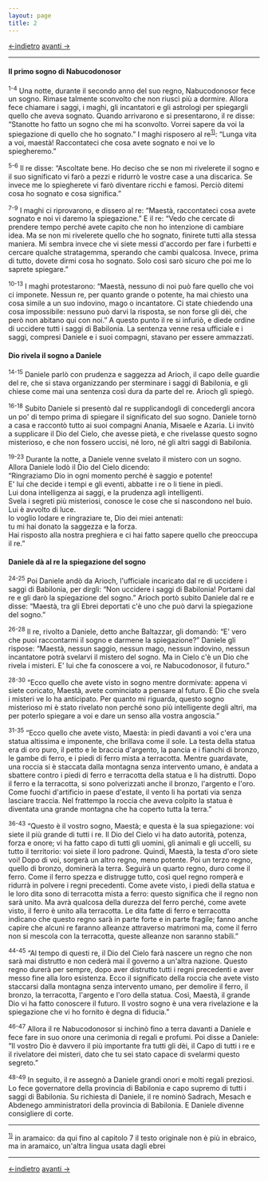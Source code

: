 ```yaml
---
layout: page
title: 2
---
```

[<-indietro](da01.html) [avanti ->](da03.html)

--------------------------------
#### Il primo sogno di Nabucodonosor

<sup>1-4</sup> Una notte, durante il secondo anno del suo regno,
Nabucodonosor fece un sogno. Rimase talmente sconvolto che non riuscì
più a dormire. Allora fece chiamare i saggi, i maghi, gli incantatori e
gli astrologi per spiegargli quello che aveva sognato. Quando arrivarono
e si presentarono, il re disse: “Stanotte ho fatto un sogno che mi ha
sconvolto. Vorrei sapere da voi la spiegazione di quello che ho
sognato.” I maghi risposero al
re<sup><a href="#fn__1" id="fnt__1" class="fn_top">1)</a></sup>: “Lunga
vita a voi, maestà! Raccontateci che cosa avete sognato e noi ve lo
spiegheremo.”

<sup>5-6</sup> Il re disse: “Ascoltate bene. Ho deciso che se non mi
rivelerete il sogno e il suo significato vi farò a pezzi e ridurrò le
vostre case a una discarica. Se invece me lo spiegherete vi farò
diventare ricchi e famosi. Perciò ditemi cosa ho sognato e cosa
significa.”

<sup>7-9</sup> I maghi ci riprovarono, e dissero al re: “Maestà,
raccontateci cosa avete sognato e noi vi daremo la spiegazione.” E il
re: “Vedo che cercate di prendere tempo perché avete capito che non ho
intenzione di cambiare idea. Ma se non mi rivelerete quello che ho
sognato, finirete tutti alla stessa maniera. Mi sembra invece che vi
siete messi d'accordo per fare i furbetti e cercare qualche stratagemma,
sperando che cambi qualcosa. Invece, prima di tutto, dovete dirmi cosa
ho sognato. Solo così sarò sicuro che poi me lo saprete spiegare.”

<sup>10-13</sup> I maghi protestarono: “Maestà, nessuno di noi può fare
quello che voi ci imponete. Nessun re, per quanto grande o potente, ha
mai chiesto una cosa simile a un suo indovino, mago o incantatore. Ci
state chiedendo una cosa impossibile: nessuno può darvi la risposta, se
non forse gli dèi, che però non abitano qui con noi.” A questo punto il
re si infuriò, e diede ordine di uccidere tutti i saggi di Babilonia. La
sentenza venne resa ufficiale e i saggi, compresi Daniele e i suoi
compagni, stavano per essere ammazzati.

#### Dio rivela il sogno a Daniele

<sup>14-15</sup> Daniele parlò con prudenza e saggezza ad Arioch, il
capo delle guardie del re, che si stava organizzando per sterminare i
saggi di Babilonia, e gli chiese come mai una sentenza così dura da
parte del re. Arioch gli spiegò.

<sup>16-18</sup> Subito Daniele si presentò dal re supplicandogli di
concedergli ancora un po' di tempo prima di spiegare il significato del
suo sogno. Daniele tornò a casa e raccontò tutto ai suoi compagni
Anania, Misaele e Azaria. Li invitò a supplicare il Dio del Cielo, che
avesse pietà, e che rivelasse questo sogno misterioso, e che non fossero
uccisi, né loro, né gli altri saggi di Babilonia.

<sup>19-23</sup> Durante la notte, a Daniele venne svelato il mistero
con un sogno. Allora Daniele lodò il Dio del Cielo dicendo:  
“Ringraziamo Dio in ogni momento perché è saggio e potente!  
E' lui che decide i tempi e gli eventi, abbatte i re o li tiene in
piedi.  
Lui dona intelligenza ai saggi, e la prudenza agli intelligenti.  
Svela i segreti più misteriosi, conosce le cose che si nascondono nel
buio. Lui è avvolto di luce.  
Io voglio lodare e ringraziare te, Dio dei miei antenati:  
tu mi hai donato la saggezza e la forza.  
Hai risposto alla nostra preghiera e ci hai fatto sapere quello che
preoccupa il re.”

#### Daniele dà al re la spiegazione del sogno

<sup>24-25</sup> Poi Daniele andò da Arioch, l'ufficiale incaricato dal
re di uccidere i saggi di Babilonia, per dirgli: “Non uccidere i saggi
di Babilonia! Portami dal re e gli darò la spiegazione del sogno.”
Arioch portò subito Daniele dal re e disse: “Maestà, tra gli Ebrei
deportati c'è uno che può darvi la spiegazione del sogno.”

<sup>26-28</sup> Il re, rivolto a Daniele, detto anche Baltazzar, gli
domandò: “E' vero che puoi raccontarmi il sogno e darmene la
spiegazione?” Daniele gli rispose: “Maestà, nessun saggio, nessun mago,
nessun indovino, nessun incantatore potrà svelarvi il mistero del sogno.
Ma in Cielo c'è un Dio che rivela i misteri. E' lui che fa conoscere a
voi, re Nabucodonosor, il futuro.”

<sup>28-30</sup> “Ecco quello che avete visto in sogno mentre dormivate:
appena vi siete coricato, Maestà, avete cominciato a pensare al futuro.
E Dio che svela i misteri ve lo ha anticipato. Per quanto mi riguarda,
questo sogno misterioso mi è stato rivelato non perché sono più
intelligente degli altri, ma per poterlo spiegare a voi e dare un senso
alla vostra angoscia.”

<sup>31-35</sup> “Ecco quello che avete visto, Maestà: in piedi davanti
a voi c'era una statua altissima e imponente, che brillava come il sole.
La testa della statua era di oro puro, il petto e le braccia d'argento,
la pancia e i fianchi di bronzo, le gambe di ferro, e i piedi di ferro
mista a terracotta. Mentre guardavate, una roccia si è staccata dalla
montagna senza intervento umano, è andata a sbattere contro i piedi di
ferro e terracotta della statua e li ha distrutti. Dopo il ferro e la
terracotta, si sono polverizzati anche il bronzo, l'argento e l'oro.
Come fuochi d'artificio in paese d'estate, il vento li ha portati via
senza lasciare traccia. Nel frattempo la roccia che aveva colpito la
statua è diventata una grande montagna che ha coperto tutta la terra.”

<sup>36-43</sup> “Questo è il vostro sogno, Maestà; e questa è la sua
spiegazione: voi siete il più grande di tutti i re. Il Dio del Cielo vi
ha dato autorità, potenza, forza e onore; vi ha fatto capo di tutti gli
uomini, gli animali e gli uccelli, su tutto il territorio: voi siete il
loro padrone. Quindi, Maestà, la testa d'oro siete voi! Dopo di voi,
sorgerà un altro regno, meno potente. Poi un terzo regno, quello di
bronzo, dominerà la terra. Seguirà un quarto regno, duro come il ferro.
Come il ferro spezza e distrugge tutto, così quel regno romperà e
ridurrà in polvere i regni precedenti. Come avete visto, i piedi della
statua e le loro dita sono di terracotta mista a ferro: questo significa
che il regno non sarà unito. Ma avrà qualcosa della durezza del ferro
perché, come avete visto, il ferro è unito alla terracotta. Le dita
fatte di ferro e terracotta indicano che questo regno sarà in parte
forte e in parte fragile; fanno anche capire che alcuni re faranno
alleanze attraverso matrimoni ma, come il ferro non si mescola con la
terracotta, queste alleanze non saranno stabili.”

<sup>44-45</sup> “Al tempo di questi re, il Dio del Cielo farà nascere
un regno che non sarà mai distrutto e non cederà mai il governo a
un'altra nazione. Questo regno durerà per sempre, dopo aver distrutto
tutti i regni precedenti e aver messo fine alla loro esistenza. Ecco il
significato della roccia che avete visto staccarsi dalla montagna senza
intervento umano, per demolire il ferro, il bronzo, la terracotta,
l'argento e l'oro della statua. Così, Maestà, il grande Dio vi ha fatto
conoscere il futuro. Il vostro sogno è una vera rivelazione e la
spiegazione che vi ho fornito è degna di fiducia.”

<sup>46-47</sup> Allora il re Nabucodonosor si inchinò fino a terra
davanti a Daniele e fece fare in suo onore una cerimonia di regali e
profumi. Poi disse a Daniele: “Il vostro Dio è davvero il più importante
fra tutti gli dèi, il Capo di tutti i re e il rivelatore dei misteri,
dato che tu sei stato capace di svelarmi questo segreto.”

<sup>48-49</sup> In seguito, il re assegnò a Daniele grandi onori e
molti regali preziosi. Lo fece governatore della provincia di Babilonia
e capo supremo di tutti i saggi di Babilonia. Su richiesta di Daniele,
il re nominò Sadrach, Mesach e Abdenego amministratori della provincia
di Babilonia. E Daniele divenne consigliere di corte.

---------------------------------------
<sup><a href="#fnt__1" id="fn__1" class="fn_bot">1)</a></sup>
in aramaico: da qui fino al capitolo 7 il testo originale non è più in
ebraico, ma in aramaico, un'altra lingua usata dagli ebrei

---------------------------------------
[<-indietro](da01.html) [avanti ->](da03.html)
